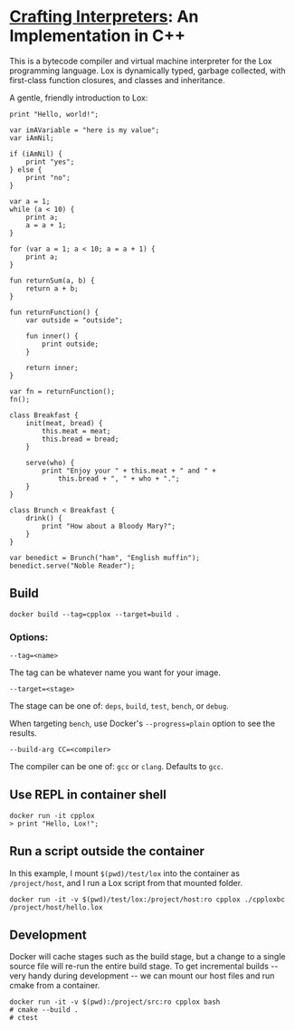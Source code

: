 # [Crafting Interpreters](http://www.craftinginterpreters.com/): An Implementation in C++

This is a bytecode compiler and virtual machine interpreter for the Lox programming language. Lox is dynamically typed, garbage collected, with first-class function closures, and classes and inheritance.

A gentle, friendly introduction to Lox:

    print "Hello, world!";

    var imAVariable = "here is my value";
    var iAmNil;

    if (iAmNil) {
        print "yes";
    } else {
        print "no";
    }

    var a = 1;
    while (a < 10) {
        print a;
        a = a + 1;
    }

    for (var a = 1; a < 10; a = a + 1) {
        print a;
    }

    fun returnSum(a, b) {
        return a + b;
    }

    fun returnFunction() {
        var outside = "outside";

        fun inner() {
            print outside;
        }

        return inner;
    }

    var fn = returnFunction();
    fn();

    class Breakfast {
        init(meat, bread) {
            this.meat = meat;
            this.bread = bread;
        }

        serve(who) {
            print "Enjoy your " + this.meat + " and " +
                this.bread + ", " + who + ".";
        }
    }

    class Brunch < Breakfast {
        drink() {
            print "How about a Bloody Mary?";
        }
    }

    var benedict = Brunch("ham", "English muffin");
    benedict.serve("Noble Reader");

## Build

    docker build --tag=cpplox --target=build .

### Options:

    --tag=<name>

The tag can be whatever name you want for your image.

    --target=<stage>

The stage can be one of: `deps`, `build`, `test`, `bench`, or `debug`.

When targeting `bench`, use Docker's `--progress=plain` option to see the results.

    --build-arg CC=<compiler>

The compiler can be one of: `gcc` or `clang`. Defaults to `gcc`.

## Use REPL in container shell

    docker run -it cpplox
    > print "Hello, Lox!";

## Run a script outside the container

In this example, I mount `$(pwd)/test/lox` into the container as `/project/host`, and I run a Lox script from that mounted folder.

    docker run -it -v $(pwd)/test/lox:/project/host:ro cpplox ./cpploxbc /project/host/hello.lox

## Development

Docker will cache stages such as the build stage, but a change to a single source file will re-run the entire build stage. To get incremental builds -- very handy during development -- we can mount our host files and run cmake from a container.

    docker run -it -v $(pwd):/project/src:ro cpplox bash
    # cmake --build .
    # ctest
